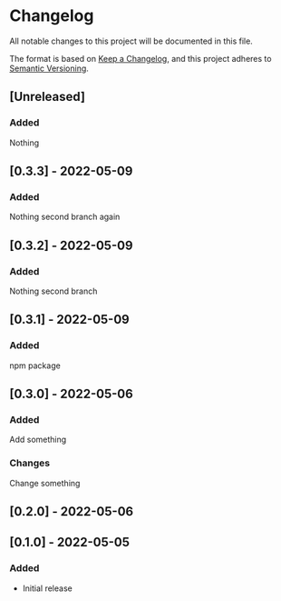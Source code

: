 # Changelog

All notable changes to this project will be documented in this file.

The format is based on [Keep a Changelog](https://keepachangelog.com/en/1.0.0/),
and this project adheres to [Semantic Versioning](https://semver.org/spec/v2.0.0.html).

## [Unreleased]

### Added

Nothing

## [0.3.3] - 2022-05-09

### Added

Nothing second branch again

## [0.3.2] - 2022-05-09

### Added

Nothing second branch

## [0.3.1] - 2022-05-09

### Added

npm package

## [0.3.0] - 2022-05-06

### Added

Add something

### Changes

Change something

## [0.2.0] - 2022-05-06

###

## [0.1.0] - 2022-05-05

### Added

- Initial release
